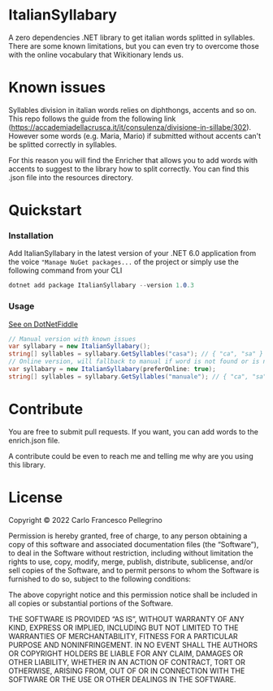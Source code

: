 # ItalianSyllabary
A zero dependencies .NET library to get italian words splitted in syllables. There are some known limitations, but you can even try to overcome those with the online vocabulary that Wikitionary lends us.

# Known issues
Syllables division in italian words relies on diphthongs, accents and so on.
This repo follows the guide from the following link (https://accademiadellacrusca.it/it/consulenza/divisione-in-sillabe/302).
However some words (e.g. Maria, Mario) if submitted without accents can't be splitted correctly in syllables.

For this reason you will find the Enricher that allows you to add words with accents to suggest to the library how to split correctly.
You can find this .json file into the resources directory.

# Quickstart

### Installation
Add ItalianSyllabary in the latest version of your .NET 6.0 application from the voice `"Manage NuGet packages...` of the project or simply use the following command from your CLI
```csharp
dotnet add package ItalianSyllabary --version 1.0.3
```
### Usage
[See on DotNetFiddle](https://dotnetfiddle.net/59CXHr)

```csharp
// Manual version with known issues
var syllabary = new ItalianSyllabary();
string[] syllables = syllabary.GetSyllables("casa"); // { "ca", "sa" }
// Online version, will fallback to manual if word is not found or is not italian
var syllabary = new ItalianSyllabary(preferOnline: true);
string[] syllables = syllabary.GetSyllables("manuale"); // { "ca", "sa" }
```

# Contribute
You are free to submit pull requests. If you want, you can add words to the enrich.json file. 

A contribute could be even to reach me and telling me why are you using this library.


# License
Copyright © 2022 Carlo Francesco Pellegrino

Permission is hereby granted, free of charge, to any person obtaining a copy of this software and associated documentation files (the “Software”), to deal in the Software without restriction, including without limitation the rights to use, copy, modify, merge, publish, distribute, sublicense, and/or sell copies of the Software, and to permit persons to whom the Software is furnished to do so, subject to the following conditions:

The above copyright notice and this permission notice shall be included in all copies or substantial portions of the Software.

THE SOFTWARE IS PROVIDED “AS IS”, WITHOUT WARRANTY OF ANY KIND, EXPRESS OR IMPLIED, INCLUDING BUT NOT LIMITED TO THE WARRANTIES OF MERCHANTABILITY, FITNESS FOR A PARTICULAR PURPOSE AND NONINFRINGEMENT. IN NO EVENT SHALL THE AUTHORS OR COPYRIGHT HOLDERS BE LIABLE FOR ANY CLAIM, DAMAGES OR OTHER LIABILITY, WHETHER IN AN ACTION OF CONTRACT, TORT OR OTHERWISE, ARISING FROM, OUT OF OR IN CONNECTION WITH THE SOFTWARE OR THE USE OR OTHER DEALINGS IN THE SOFTWARE.
